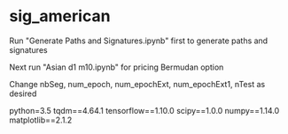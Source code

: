 # sig_american


Run "Generate Paths and Signatures.ipynb" first to generate paths and signatures

Next run "Asian d1 m10.ipynb" for pricing Bermudan option

Change nbSeg, num_epoch, num_epochExt, num_epochExt1, nTest as desired

python=3.5
tqdm==4.64.1
tensorflow==1.10.0
scipy==1.0.0
numpy==1.14.0
matplotlib==2.1.2
